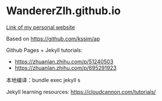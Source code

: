 # WandererZlh.github.io

[Link of my personal website](https://wandererzlh.github.io)

Based on https://github.com/kssim/ap

Github Pages + Jekyll tutorials:
* https://zhuanlan.zhihu.com/p/51240503
* https://zhuanlan.zhihu.com/p/695291923

本地编译：bundle exec jekyll s

Jekyll learning resources: https://cloudcannon.com/tutorials/
